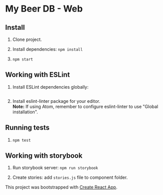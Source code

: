 # My Beer DB - Web

## Install

1. Clone project.

1. Install dependencies: `npm install`

1. `npm start`



## Working with ESLint
1. Install ESLint dependencies globally:  
   ```npm install -g eslint-config-react-app@0.2.1 eslint@3.5.0 babel-eslint@6.1.2 eslint-plugin-react@6.3.0 eslint-plugin-import@1.12.0 eslint-plugin-jsx-a11y@2.2.2 eslint-plugin-flowtype@2.18.1
   ```

1. Install eslint-linter package for your editor.  
   **Note:** If using Atom, remember to configure eslint-linter to use "Global installation".



## Running tests
1. `npm test`



## Working with storybook
1. Run storybook server: `npm run storybook`

1. Create stories: add `stories.js` file to component folder.



This project was bootstrapped with [Create React App](https://github.com/facebookincubator/create-react-app).
